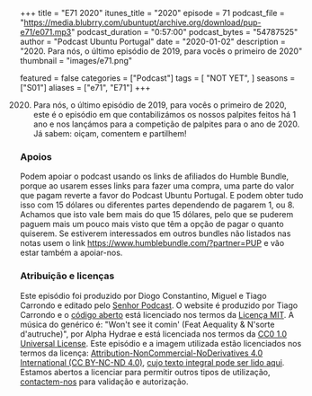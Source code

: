 +++
title = "E71 2020"
itunes_title = "2020"
episode = 71
podcast_file = "https://media.blubrry.com/ubuntupt/archive.org/download/pup-e71/e071.mp3"
podcast_duration = "0:57:00"
podcast_bytes = "54787525"
author = "Podcast Ubuntu Portugal"
date = "2020-01-02"
description = "2020. Para nós, o último episódio de 2019, para vocês o primeiro de 2020"
thumbnail = "images/e71.png"

featured = false
categories = ["Podcast"]
tags = [
  "NOT YET",
]
seasons = ["S01"]
aliases = ["e71", "E71"]
+++

2020. Para nós, o último episódio de 2019, para vocês o primeiro de 2020, este é o episódio em que contabilizámos os nossos palpites feitos há 1 ano e nos lançámos para a competição de palpites para o ano de 2020. Já sabem: oiçam, comentem e partilhem!


### Apoios
Podem apoiar o podcast usando os links de afiliados do Humble Bundle, porque ao usarem esses links para fazer uma compra, uma parte do valor que pagam reverte a favor do Podcast Ubuntu Portugal.
E podem obter tudo isso com 15 dólares ou diferentes partes dependendo de pagarem 1, ou 8.
Achamos que isto vale bem mais do que 15 dólares, pelo que se puderem paguem mais um pouco mais visto que têm a opção de pagar o quanto quiserem.
Se estiverem interessados em outros bundles não listados nas notas usem o link https://www.humblebundle.com/?partner=PUP e vão estar também a apoiar-nos.

### Atribuição e licenças
Este episódio foi produzido por Diogo Constantino, Miguel e Tiago Carrondo e editado pelo [Senhor Podcast](https://senhorpodcast.pt/).
O website é produzido por Tiago Carrondo e o [código aberto](https://gitlab.com/podcastubuntuportugal/website) está licenciado nos termos da [Licença MIT](https://gitlab.com/podcastubuntuportugal/website/main/LICENSE).
A música do genérico é: "Won't see it comin' (Feat Aequality & N'sorte d'autruche)", por Alpha Hydrae e está licenciada nos termos da [CC0 1.0 Universal License](https://creativecommons.org/publicdomain/zero/1.0/).
Este episódio e a imagem utilizada estão licenciados nos termos da licença: [Attribution-NonCommercial-NoDerivatives 4.0 International (CC BY-NC-ND 4.0)](https://creativecommons.org/licenses/by-nc-nd/4.0/), [cujo texto integral pode ser lido aqui](https://creativecommons.org/licenses/by-nc-nd/4.0/legalcode). Estamos abertos a licenciar para permitir outros tipos de utilização, [contactem-nos](https://podcastubuntuportugal.org/contactos) para validação e autorização.

